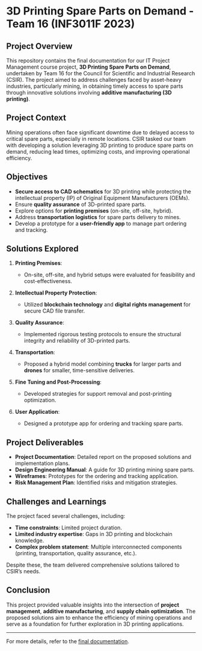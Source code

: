 # 3D Printing Spare Parts on Demand - Team 16 (INF3011F 2023)

## Project Overview

This repository contains the final documentation for our IT Project Management course project, **3D Printing Spare Parts on Demand**, undertaken by Team 16 for the Council for Scientific and Industrial Research (CSIR). The project aimed to address challenges faced by asset-heavy industries, particularly mining, in obtaining timely access to spare parts through innovative solutions involving **additive manufacturing (3D printing)**.

## Project Context

Mining operations often face significant downtime due to delayed access to critical spare parts, especially in remote locations. CSIR tasked our team with developing a solution leveraging 3D printing to produce spare parts on demand, reducing lead times, optimizing costs, and improving operational efficiency.

## Objectives

- **Secure access to CAD schematics** for 3D printing while protecting the intellectual property (IP) of Original Equipment Manufacturers (OEMs).
- Ensure **quality assurance** of 3D-printed spare parts.
- Explore options for **printing premises** (on-site, off-site, hybrid).
- Address **transportation logistics** for spare parts delivery to mines.
- Develop a prototype for a **user-friendly app** to manage part ordering and tracking.

## Solutions Explored

1. **Printing Premises**:
   - On-site, off-site, and hybrid setups were evaluated for feasibility and cost-effectiveness.

2. **Intellectual Property Protection**:
   - Utilized **blockchain technology** and **digital rights management** for secure CAD file transfer.

3. **Quality Assurance**:
   - Implemented rigorous testing protocols to ensure the structural integrity and reliability of 3D-printed parts.

4. **Transportation**:
   - Proposed a hybrid model combining **trucks** for larger parts and **drones** for smaller, time-sensitive deliveries.

5. **Fine Tuning and Post-Processing**:
   - Developed strategies for support removal and post-printing optimization.

6. **User Application**:
   - Designed a prototype app for ordering and tracking spare parts.

## Project Deliverables

- **Project Documentation**: Detailed report on the proposed solutions and implementation plans.
- **Design Engineering Manual**: A guide for 3D printing mining spare parts.
- **Wireframes**: Prototypes for the ordering and tracking application.
- **Risk Management Plan**: Identified risks and mitigation strategies.

## Challenges and Learnings

The project faced several challenges, including:
- **Time constraints**: Limited project duration.
- **Limited industry expertise**: Gaps in 3D printing and blockchain knowledge.
- **Complex problem statement**: Multiple interconnected components (printing, transportation, quality assurance, etc.).

Despite these, the team delivered comprehensive solutions tailored to CSIR’s needs.

## Conclusion

This project provided valuable insights into the intersection of **project management**, **additive manufacturing**, and **supply chain optimization**. The proposed solutions aim to enhance the efficiency of mining operations and serve as a foundation for further exploration in 3D printing applications.

---

For more details, refer to the [final documentation](./3D_Printing_on_Demand_Team16_Final_Documentation.pdf).
